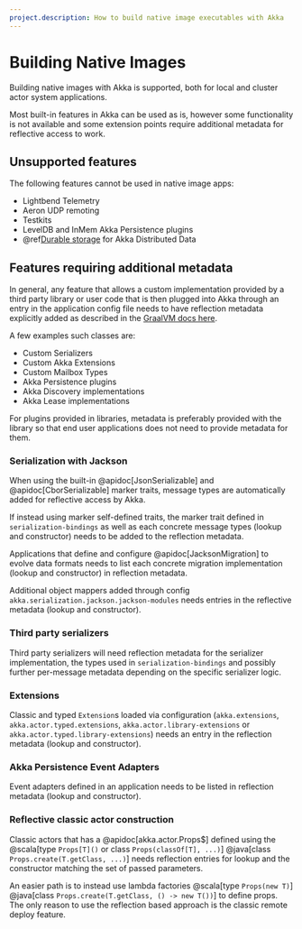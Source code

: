 ```yaml
---
project.description: How to build native image executables with Akka
---
```

# Building Native Images

Building native images with Akka is supported, both for local and cluster actor system applications. 

Most built-in features in Akka can be used as is, however some functionality is not available and some extension points
require additional metadata for reflective access to work.

## Unsupported features

The following features cannot be used in native image apps:

* Lightbend Telemetry
* Aeron UDP remoting
* Testkits
* LevelDB and InMem Akka Persistence plugins
* @ref[Durable storage](../typed/distributed-data.md#durable-storage) for Akka Distributed Data

## Features requiring additional metadata

In general, any feature that allows a custom implementation provided by a third party library or user code that is
then plugged into Akka through an entry in the application config file needs to have reflection metadata explicitly added
as described in the [GraalVM docs here](https://www.graalvm.org/latest/reference-manual/native-image/metadata/).

A few examples such classes are:

 * Custom Serializers
 * Custom Akka Extensions
 * Custom Mailbox Types
 * Akka Persistence plugins
 * Akka Discovery implementations
 * Akka Lease implementations

For plugins provided in libraries, metadata is preferably provided with the library so that end user applications
does not need to provide metadata for them.

### Serialization with Jackson

When using the built-in @apidoc[JsonSerializable] and @apidoc[CborSerializable] marker traits, message types are automatically added
for reflective access by Akka. 

If instead using marker self-defined traits, the marker trait defined in `serialization-bindings` as well as each 
concrete message types (lookup and constructor) needs to be added to the reflection metadata.

Applications that define and configure @apidoc[JacksonMigration] to evolve data formats needs to list each concrete
migration implementation (lookup and constructor) in reflection metadata.

Additional object mappers added through config `akka.serialization.jackson.jackson-modules` needs entries in the reflective 
metadata (lookup and constructor).

### Third party serializers

Third party serializers will need reflection metadata for the serializer implementation, the types used in `serialization-bindings`
and possibly further per-message metadata depending on the specific serializer logic.

### Extensions

Classic and typed `Extension`s loaded via configuration (`akka.extensions`, `akka.actor.typed.extensions`, `akka.actor.library-extensions` or `akka.actor.typed.library-extensions`)
needs an entry in the reflection metadata (lookup and constructor).

### Akka Persistence Event Adapters

Event adapters defined in an application needs to be listed in reflection metadata (lookup and constructor).

### Reflective classic actor construction

Classic actors that has a @apidoc[akka.actor.Props$] defined using the @scala[type `Props[T]()` or class `Props(classOf[T], ...)`] 
@java[class `Props.create(T.getClass, ...)`] needs reflection entries for lookup and the constructor matching the set of passed parameters. 

An easier path is to instead use lambda factories @scala[type `Props(new T)`]
@java[class `Props.create(T.getClass, () -> new T())`] to define props. The only reason to use the reflection based approach
is the classic remote deploy feature.

